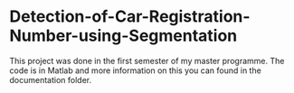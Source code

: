 # Detection-of-Car-Registration-Number-using-Segmentation

This project was done in the first semester of my master programme. The code is in Matlab and more information on this you can found in the documentation folder. 
